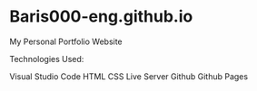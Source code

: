 # Baris000-eng.github.io

My Personal Portfolio Website

Technologies Used:

Visual Studio Code
HTML
CSS
Live Server
Github
Github Pages
